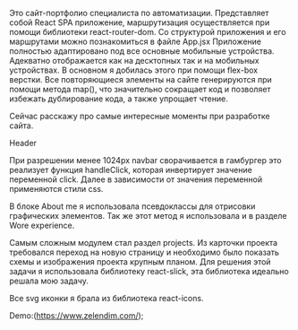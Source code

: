 Это сайт-портфолио специалиста по автоматизации. 
Представляет собой React SPA приложение, маршрутизация осуществляется при помощи библиотеки react-router-dom. Со структурой приложения и его маршрутами можно познакомиться в файле App.jsx
Приложение полностью адаптировано под все основные мобильные устройства. Адекватно отображается как на десктопных так и на мобильных устройствах. В основном я добилась этого при помощи flex-box верстки. 
Все повторяющиеся элементы на сайте генерируются при помощи метода map(), что значительно сокращает код и позволяет избежать дублирование кода, а также упрощает чтение.

Сейчас расскажу про самые интересные моменты при разработке сайта.

Header

При разрешении менее 1024px navbar сворачивается в гамбургер это реализует функция handleClick, которая инвертирует значение переменной click. Далее в зависимости от значения переменной применяются стили css.  

В блоке About me я использовала псевдоклассы для отрисовки графических элементов. Так же этот метод я использовала и в разделе Wore experience.

Самым сложным модулем стал раздел projects. Из карточки проекта требовался переход на новую страницу и необходимо было показать схемы и изображения проекта крупным планом. Для решения этой задачи я использовала библиотеку react-slick, эта библиотека идеально решала мою задачу. 

Все svg иконки я брала из библиотека react-icons. 

Demo:(https://www.zelendim.com/);


